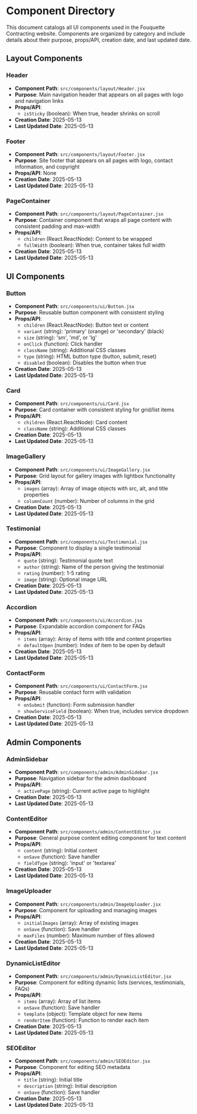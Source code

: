 # Component Directory

This document catalogs all UI components used in the Fouquette Contracting website. Components are organized by category and include details about their purpose, props/API, creation date, and last updated date.

## Layout Components

### Header
- **Component Path**: `src/components/layout/Header.jsx`
- **Purpose**: Main navigation header that appears on all pages with logo and navigation links
- **Props/API**:
  - `isSticky` (boolean): When true, header shrinks on scroll
- **Creation Date**: 2025-05-13
- **Last Updated Date**: 2025-05-13

### Footer
- **Component Path**: `src/components/layout/Footer.jsx`
- **Purpose**: Site footer that appears on all pages with logo, contact information, and copyright
- **Props/API**: None
- **Creation Date**: 2025-05-13
- **Last Updated Date**: 2025-05-13

### PageContainer
- **Component Path**: `src/components/layout/PageContainer.jsx`
- **Purpose**: Container component that wraps all page content with consistent padding and max-width
- **Props/API**:
  - `children` (React.ReactNode): Content to be wrapped
  - `fullWidth` (boolean): When true, container takes full width
- **Creation Date**: 2025-05-13
- **Last Updated Date**: 2025-05-13

## UI Components

### Button
- **Component Path**: `src/components/ui/Button.jsx`
- **Purpose**: Reusable button component with consistent styling
- **Props/API**:
  - `children` (React.ReactNode): Button text or content
  - `variant` (string): 'primary' (orange) or 'secondary' (black)
  - `size` (string): 'sm', 'md', or 'lg'
  - `onClick` (function): Click handler
  - `className` (string): Additional CSS classes
  - `type` (string): HTML button type (button, submit, reset)
  - `disabled` (boolean): Disables the button when true
- **Creation Date**: 2025-05-13
- **Last Updated Date**: 2025-05-13

### Card
- **Component Path**: `src/components/ui/Card.jsx`
- **Purpose**: Card container with consistent styling for grid/list items
- **Props/API**:
  - `children` (React.ReactNode): Card content
  - `className` (string): Additional CSS classes
- **Creation Date**: 2025-05-13
- **Last Updated Date**: 2025-05-13

### ImageGallery
- **Component Path**: `src/components/ui/ImageGallery.jsx`
- **Purpose**: Grid layout for gallery images with lightbox functionality
- **Props/API**:
  - `images` (array): Array of image objects with src, alt, and title properties
  - `columnCount` (number): Number of columns in the grid
- **Creation Date**: 2025-05-13
- **Last Updated Date**: 2025-05-13

### Testimonial
- **Component Path**: `src/components/ui/Testimonial.jsx`
- **Purpose**: Component to display a single testimonial
- **Props/API**:
  - `quote` (string): Testimonial quote text
  - `author` (string): Name of the person giving the testimonial
  - `rating` (number): 1-5 rating
  - `image` (string): Optional image URL
- **Creation Date**: 2025-05-13
- **Last Updated Date**: 2025-05-13

### Accordion
- **Component Path**: `src/components/ui/Accordion.jsx`
- **Purpose**: Expandable accordion component for FAQs
- **Props/API**:
  - `items` (array): Array of items with title and content properties
  - `defaultOpen` (number): Index of item to be open by default
- **Creation Date**: 2025-05-13
- **Last Updated Date**: 2025-05-13

### ContactForm
- **Component Path**: `src/components/ui/ContactForm.jsx`
- **Purpose**: Reusable contact form with validation
- **Props/API**:
  - `onSubmit` (function): Form submission handler
  - `showServiceField` (boolean): When true, includes service dropdown
- **Creation Date**: 2025-05-13
- **Last Updated Date**: 2025-05-13

## Admin Components

### AdminSidebar
- **Component Path**: `src/components/admin/AdminSidebar.jsx`
- **Purpose**: Navigation sidebar for the admin dashboard
- **Props/API**:
  - `activePage` (string): Current active page to highlight
- **Creation Date**: 2025-05-13
- **Last Updated Date**: 2025-05-13

### ContentEditor
- **Component Path**: `src/components/admin/ContentEditor.jsx`
- **Purpose**: General purpose content editing component for text content
- **Props/API**:
  - `content` (string): Initial content
  - `onSave` (function): Save handler
  - `fieldType` (string): 'input' or 'textarea'
- **Creation Date**: 2025-05-13
- **Last Updated Date**: 2025-05-13

### ImageUploader
- **Component Path**: `src/components/admin/ImageUploader.jsx`
- **Purpose**: Component for uploading and managing images
- **Props/API**:
  - `initialImages` (array): Array of existing images
  - `onSave` (function): Save handler
  - `maxFiles` (number): Maximum number of files allowed
- **Creation Date**: 2025-05-13
- **Last Updated Date**: 2025-05-13

### DynamicListEditor
- **Component Path**: `src/components/admin/DynamicListEditor.jsx`
- **Purpose**: Component for editing dynamic lists (services, testimonials, FAQs)
- **Props/API**:
  - `items` (array): Array of list items
  - `onSave` (function): Save handler
  - `template` (object): Template object for new items
  - `renderItem` (function): Function to render each item
- **Creation Date**: 2025-05-13
- **Last Updated Date**: 2025-05-13

### SEOEditor
- **Component Path**: `src/components/admin/SEOEditor.jsx`
- **Purpose**: Component for editing SEO metadata
- **Props/API**:
  - `title` (string): Initial title
  - `description` (string): Initial description
  - `onSave` (function): Save handler
- **Creation Date**: 2025-05-13
- **Last Updated Date**: 2025-05-13

